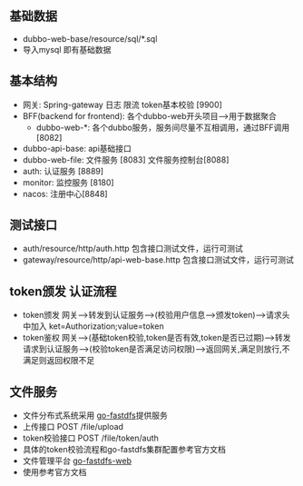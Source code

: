 ## 基础数据

- dubbo-web-base/resource/sql/*.sql
- 导入mysql 即有基础数据 

## 基本结构

- 网关: Spring-gateway 日志 限流 token基本校验 [9900]
- BFF(backend for frontend): 各个dubbo-web开头项目-->用于数据聚合 
    - dubbo-web-*: 各个dubbo服务，服务间尽量不互相调用，通过BFF调用 [8082]
- dubbo-api-base: api基础接口 
- dubbo-web-file: 文件服务 [8083] 文件服务控制台[8088]
- auth: 认证服务 [8889]
- monitor: 监控服务 [8180]
- nacos: 注册中心[8848]

## 测试接口
- auth/resource/http/auth.http 包含接口测试文件，运行可测试
- gateway/resource/http/api-web-base.http 包含接口测试文件，运行可测试

## token颁发 认证流程

- token颁发
    网关-->转发到认证服务-->(校验用户信息-->颁发token)-->请求头中加入 ket=Authorization;value=token
- token鉴权
    网关-->(基础token校验,token是否有效,token是否已过期)-->转发请求到认证服务-->(校验token是否满足访问权限)-->返回网关,满足则放行,不满足则返回权限不足
    
## 文件服务
- 文件分布式系统采用 [go-fastdfs](https://sjqzhang.github.io/go-fastdfs/#vision)提供服务
- 上传接口 POST /file/upload
- token校验接口 POST /file/token/auth
- 具体的token校验流程和go-fastdfs集群配置参考官方文档
- 文件管理平台 [go-fastdfs-web](https://github.com/perfree/go-fastdfs-web/releases)
- 使用参考官方文档